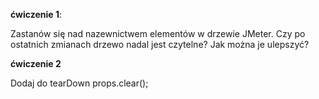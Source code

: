 **ćwiczenie 1**:

Zastanów się nad nazewnictwem elementów w drzewie JMeter. Czy po ostatnich zmianach drzewo nadal jest czytelne?
Jak można je ulepszyć?

**ćwiczenie 2**

Dodaj do tearDown props.clear();


